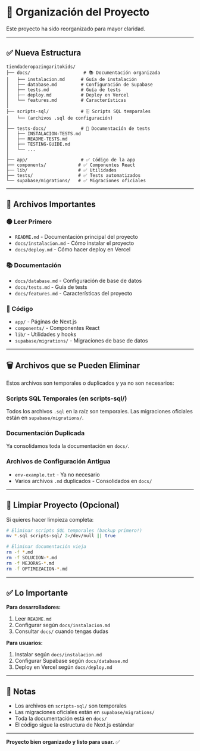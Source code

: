 # 📁 Organización del Proyecto

Este proyecto ha sido reorganizado para mayor claridad.

---

## ✅ Nueva Estructura

```
tiendaderopazingaritokids/
├── docs/                    # 📚 Documentación organizada
│   ├── instalacion.md      # Guía de instalación
│   ├── database.md         # Configuración de Supabase
│   ├── tests.md            # Guía de tests
│   ├── deploy.md           # Deploy en Vercel
│   └── features.md         # Características
│
├── scripts-sql/            # 🗄️ Scripts SQL temporales
│   └── (archivos .sql de configuración)
│
├── tests-docs/             # 🧪 Documentación de tests
│   ├── INSTALACION-TESTS.md
│   ├── README-TESTS.md
│   ├── TESTING-GUIDE.md
│   └── ...
│
├── app/                    # ✅ Código de la app
├── components/            # ✅ Componentes React
├── lib/                   # ✅ Utilidades
├── tests/                 # ✅ Tests automatizados
└── supabase/migrations/   # ✅ Migraciones oficiales
```

---

## 📄 Archivos Importantes

### 🟢 Leer Primero
- `README.md` - Documentación principal del proyecto
- `docs/instalacion.md` - Cómo instalar el proyecto
- `docs/deploy.md` - Cómo hacer deploy en Vercel

### 📚 Documentación
- `docs/database.md` - Configuración de base de datos
- `docs/tests.md` - Guía de tests
- `docs/features.md` - Características del proyecto

### 🎨 Código
- `app/` - Páginas de Next.js
- `components/` - Componentes React
- `lib/` - Utilidades y hooks
- `supabase/migrations/` - Migraciones de base de datos

---

## 🗑️ Archivos que se Pueden Eliminar

Estos archivos son temporales o duplicados y ya no son necesarios:

### Scripts SQL Temporales (en scripts-sql/)
Todos los archivos `.sql` en la raíz son temporales. Las migraciones oficiales están en `supabase/migrations/`.

### Documentación Duplicada
Ya consolidamos toda la documentación en `docs/`.

### Archivos de Configuración Antigua
- `env-example.txt` - Ya no necesario
- Varios archivos `.md` duplicados - Consolidados en `docs/`

---

## 🧹 Limpiar Proyecto (Opcional)

Si quieres hacer limpieza completa:

```bash
# Eliminar scripts SQL temporales (backup primero!)
mv *.sql scripts-sql/ 2>/dev/null || true

# Eliminar documentación vieja
rm -f *.md
rm -f SOLUCION-*.md
rm -f MEJORAS-*.md
rm -f OPTIMIZACION-*.md
```

---

## ✅ Lo Importante

**Para desarrolladores:**
1. Leer `README.md`
2. Configurar según `docs/instalacion.md`
3. Consultar `docs/` cuando tengas dudas

**Para usuarios:**
1. Instalar según `docs/instalacion.md`
2. Configurar Supabase según `docs/database.md`
3. Deploy en Vercel según `docs/deploy.md`

---

## 📝 Notas

- Los archivos en `scripts-sql/` son temporales
- Las migraciones oficiales están en `supabase/migrations/`
- Toda la documentación está en `docs/`
- El código sigue la estructura de Next.js estándar

---

**Proyecto bien organizado y listo para usar.** ✅


